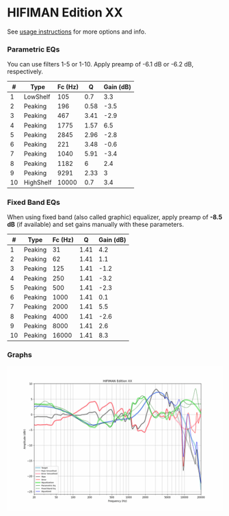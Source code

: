 # HIFIMAN Edition XX
See [usage instructions](https://github.com/jaakkopasanen/AutoEq#usage) for more options and info.

### Parametric EQs
You can use filters 1-5 or 1-10. Apply preamp of -6.1 dB or -6.2 dB, respectively.

|   # | Type      |   Fc (Hz) |    Q |   Gain (dB) |
|-----|-----------|-----------|------|-------------|
|   1 | LowShelf  |       105 | 0.7  |         3.3 |
|   2 | Peaking   |       196 | 0.58 |        -3.5 |
|   3 | Peaking   |       467 | 3.41 |        -2.9 |
|   4 | Peaking   |      1775 | 1.57 |         6.5 |
|   5 | Peaking   |      2845 | 2.96 |        -2.8 |
|   6 | Peaking   |       221 | 3.48 |        -0.6 |
|   7 | Peaking   |      1040 | 5.91 |        -3.4 |
|   8 | Peaking   |      1182 | 6    |         2.4 |
|   9 | Peaking   |      9291 | 2.33 |         3   |
|  10 | HighShelf |     10000 | 0.7  |         3.4 |

### Fixed Band EQs
When using fixed band (also called graphic) equalizer, apply preamp of **-8.5 dB** (if available) and set gains manually with these parameters.

|   # | Type    |   Fc (Hz) |    Q |   Gain (dB) |
|-----|---------|-----------|------|-------------|
|   1 | Peaking |        31 | 1.41 |         4.2 |
|   2 | Peaking |        62 | 1.41 |         1.1 |
|   3 | Peaking |       125 | 1.41 |        -1.2 |
|   4 | Peaking |       250 | 1.41 |        -3.2 |
|   5 | Peaking |       500 | 1.41 |        -2.3 |
|   6 | Peaking |      1000 | 1.41 |         0.1 |
|   7 | Peaking |      2000 | 1.41 |         5.5 |
|   8 | Peaking |      4000 | 1.41 |        -2.6 |
|   9 | Peaking |      8000 | 1.41 |         2.6 |
|  10 | Peaking |     16000 | 1.41 |         8.3 |

### Graphs
![](./HIFIMAN%20Edition%20XX.png)
